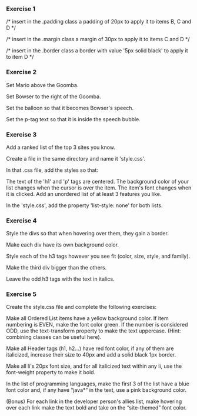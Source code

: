 ### Exercise 1

/* insert in the .padding class a padding of 20px to apply it to items B, C and D */

/* insert in the .margin class a margin of 30px to apply it to items C and D */

/* insert in the .border class a border with value '5px solid black' to apply it to item D */

### Exercise 2

Set Mario above the Goomba.

Set Bowser to the right of the Goomba.

Set the balloon so that it becomes Bowser's speech.

Set the p-tag text so that it is inside the speech bubble.

### Exercise 3

Add a ranked list of the top 3 sites you know.

Create a file in the same directory and name it 'style.css'.

In that .css file, add the styles so that:

The text of the 'h1' and 'p' tags are centered.
The background color of your list changes when the cursor is over the item.
The item's font changes when it is clicked.
Add an unordered list of at least 3 features you like.

In the 'style.css', add the property 'list-style: none' for both lists.

### Exercise 4

Style the divs so that when hovering over them, they gain a border.

Make each div have its own background color.

Style each of the h3 tags however you see fit (color, size, style, and family).

Make the third div bigger than the others.

Leave the odd h3 tags with the text in italics.

### Exercise 5 

Create the style.css file and complete the following exercises:

Make all Ordered List items have a yellow background color. If item numbering is EVEN, make the font color green. If the number is considered ODD, use the text-transform property to make the text uppercase. (Hint: combining classes can be useful here).

Make all Header tags (h1, h2…) have red font color, if any of them are italicized, increase their size to 40px and add a solid black 1px border.

Make all li's 20px font size, and for all italicized text within any li, use the font-weight property to make it bold.

In the list of programming languages, make the first 3 of the list have a blue font color and, if any have “java*” in the text, use a pink background color.

(Bonus) For each link in the developer person's allies list, make hovering over each link make the text bold and take on the “site-themed” font color.
